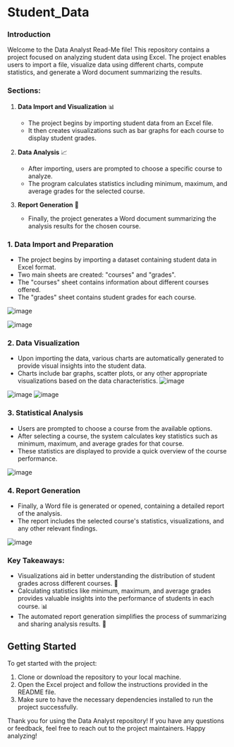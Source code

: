 # Student_Data

### Introduction
Welcome to the Data Analyst Read-Me file! This repository contains a project focused on analyzing student data using Excel. The project enables users to import a file, visualize data using different charts, compute statistics, and generate a Word document summarizing the results. 

### Sections:

1. **Data Import and Visualization** 📊
   - The project begins by importing student data from an Excel file.
   - It then creates visualizations such as bar graphs for each course to display student grades.

2. **Data Analysis** 📈
   - After importing, users are prompted to choose a specific course to analyze.
   - The program calculates statistics including minimum, maximum, and average grades for the selected course.

3. **Report Generation** 📝
   - Finally, the project generates a Word document summarizing the analysis results for the chosen course.


### 1. Data Import and Preparation
- The project begins by importing a dataset containing student data in Excel format.
- Two main sheets are created: "courses" and "grades".
- The "courses" sheet contains information about different courses offered.
- The "grades" sheet contains student grades for each course.

![image](https://github.com/elroyvaz/Student_Data/assets/134976627/237a1dd1-6f4a-4648-9505-f2b7fdd94fec)



![image](https://github.com/elroyvaz/Student_Data/assets/134976627/1b386e61-55a9-4b74-9a6f-0b6124d833b1) 

### 2. Data Visualization
- Upon importing the data, various charts are automatically generated to provide visual insights into the student data.
- Charts include bar graphs, scatter plots, or any other appropriate visualizations based on the data characteristics.
![image](https://github.com/elroyvaz/Student_Data/assets/134976627/24b2709d-e30e-44cd-bcd2-396d280f3434)


![image](https://github.com/elroyvaz/Student_Data/assets/134976627/8c287361-a032-49df-863b-697aa73ef106)
![image](https://github.com/elroyvaz/Student_Data/assets/134976627/cc14fe52-2b14-470f-b5c1-de83840ad16d)

### 3. Statistical Analysis
- Users are prompted to choose a course from the available options.
- After selecting a course, the system calculates key statistics such as minimum, maximum, and average grades for that course.
- These statistics are displayed to provide a quick overview of the course performance.

![image](https://github.com/elroyvaz/Student_Data/assets/134976627/00efe33b-98ea-4acf-bed8-f6c514bbad72)

### 4. Report Generation
- Finally, a Word file is generated or opened, containing a detailed report of the analysis.
- The report includes the selected course's statistics, visualizations, and any other relevant findings.

![image](https://github.com/elroyvaz/Student_Data/assets/134976627/a0aaa79f-684f-4ac0-92ea-6f0771660d6a)

### Key Takeaways:
- Visualizations aid in better understanding the distribution of student grades across different courses. 🧮
- Calculating statistics like minimum, maximum, and average grades provides valuable insights into the performance of students in each course. 📊
- The automated report generation simplifies the process of summarizing and sharing analysis results. 📝

## Getting Started
To get started with the project:
1. Clone or download the repository to your local machine.
2. Open the Excel project and follow the instructions provided in the README file.
3. Make sure to have the necessary dependencies installed to run the project successfully.

Thank you for using the Data Analyst repository! If you have any questions or feedback, feel free to reach out to the project maintainers. Happy analyzing!
